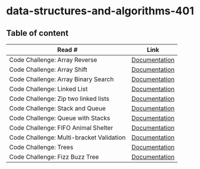 # data-structures-and-algorithms-401

## Table of content

| Read # | Link |
|------|------|
| Code Challenge: Array Reverse | [Documentation](/challenges/arrayReverse/README.md) |
| Code Challenge: Array Shift | [Documentation](/challenges/arrayShift/README.md) |
| Code Challenge: Array Binary Search | [Documentation](/challenges/arrayBinarySearch/README.md) |
| Code Challenge: Linked List | [Documentation](/challenges/linkedList/README.md) |
| Code Challenge: Zip two linked lists | [Documentation](/challenges/llZip/README.md) |
| Code Challenge: Stack and Queue | [Documentation](/challenges/stacksAndQueues/README.md) |
| Code Challenge: Queue with Stacks | [Documentation](/challenges/queueWithStacks/README.md) |
| Code Challenge: FIFO Animal Shelter | [Documentation](/challenges/fifoAnimalShelter/README.md) |
| Code Challenge: Multi-bracket Validation | [Documentation](/challenges/multiBracketValidation/README.md) |
| Code Challenge: Trees | [Documentation](/challenges/tree/README.md) |
| Code Challenge: Fizz Buzz Tree | [Documentation](/challenges/fizzBuzzTree/README.md) |
